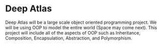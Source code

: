 
<h1>Deep Atlas</h1>

Deep Atlas will be a large scale object oriented programming project. 
We will be using OOP to model the entire world (Space may come next). 
This project will include all of the aspects of OOP such as Inheritance, Composition, Encapsulation, Abstraction, and Polymorphism.
